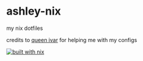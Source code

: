 # ashley-nix
my nix dotfiles

credits to [queen ivar](https://github.com/ivarwithoutbones) for helping me with my configs

[![built with nix](https://builtwithnix.org/badge.svg)](https://builtwithnix.org)
